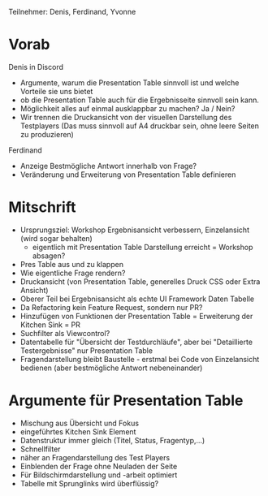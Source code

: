 Teilnehmer: Denis, Ferdinand, Yvonne

# Vorab
Denis in Discord
- Argumente, warum die Presentation Table sinnvoll ist und welche Vorteile sie uns bietet
- ob die Presentation Table auch für die Ergebnisseite sinnvoll sein kann.
- Möglichkeit alles auf einmal ausklappbar zu machen? Ja / Nein?
- Wir trennen die Druckansicht von der visuellen Darstellung des Testplayers (Das muss sinnvoll auf A4 druckbar sein, ohne leere Seiten zu produzieren)

Ferdinand
- Anzeige Bestmögliche Antwort innerhalb von Frage?
- Veränderung und Erweiterung von Presentation Table definieren


# Mitschrift

- Ursprungsziel: Workshop Ergebnisansicht verbessern, Einzelansicht (wird sogar behalten)
  - eigentlich mit Presentation Table Darstellung erreicht = Workshop absagen?
- Pres Table aus und zu klappen
- Wie eigentliche Frage rendern?
- Druckansicht (von Presentation Table, generelles Druck CSS oder Extra Ansicht)
- Oberer Teil bei Ergebnisansicht als echte UI Framework Daten Tabelle
- Da Refactoring kein Feature Request, sondern nur PR?
- Hinzufügen von Funktionen der Presentation Table = Erweiterung der Kitchen Sink = PR
- Suchfilter als Viewcontrol?
- Datentabelle für "Übersicht der Testdurchläufe", aber bei "Detaillierte Testergebnisse" nur Presentation Table
- Fragendarstellung bleibt Baustelle - erstmal bei Code von Einzelansicht bedienen (aber bestmögliche Antwort nebeneinander)

# Argumente für Presentation Table
- Mischung aus Übersicht und Fokus
- eingeführtes Kitchen Sink Element
- Datenstruktur immer gleich (Titel, Status, Fragentyp,...)
- Schnellfilter
- näher an Fragendarstellung des Test Players
- Einblenden der Frage ohne Neuladen der Seite
- Für Bildschirmdarstellung und -arbeit optimiert
- Tabelle mit Sprunglinks wird überflüssig?
